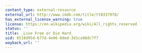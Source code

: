 ```yaml
---
content_type: external-resource
external_url: http://www.imdb.com/title/tt0337978/
has_external_license_warning: true
license: https://en.wikipedia.org/wiki/All_rights_reserved
status: ''
title: _Live Free or Die Hard_
uid: 8518d95d-677d-4e96-8ded-3d1ca98dc7f7
wayback_url: ''
---
```

